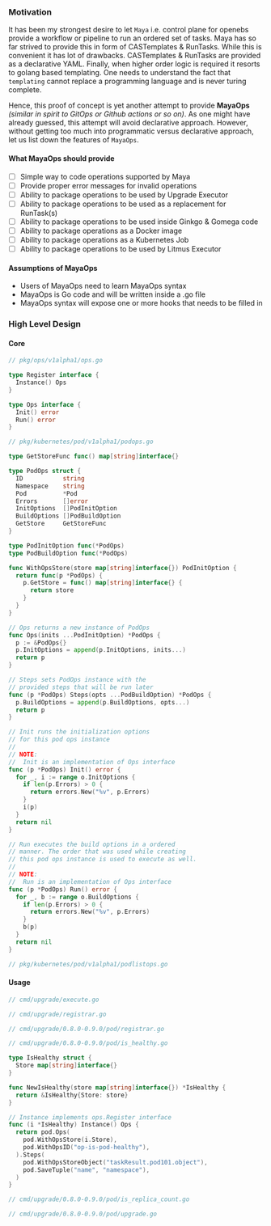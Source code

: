 ### Motivation
It has been my strongest desire to let `Maya` i.e. control plane for openebs provide a workflow or pipeline to run an ordered
set of tasks. Maya has so far strived to provide this in form of CASTemplates & RunTasks. While this is convenient it has 
lot of drawbacks. CASTemplates & RunTasks are provided as a declarative YAML. Finally, when higher order logic is required 
it resorts to golang based templating. One needs to understand the fact that `templating` cannot replace a programming 
language and is never turing complete.

Hence, this proof of concept is yet another attempt to provide **MayaOps** _(similar in spirit to GitOps or Github actions 
or so on)_. As one might have already guessed, this attempt will avoid declarative approach. However, without getting too 
much into programmatic versus declarative approach, let us list down the features of `MayaOps`.

#### What MayaOps should provide
- [ ] Simple way to code operations supported by Maya
- [ ] Provide proper error messages for invalid operations
- [ ] Ability to package operations to be used by Upgrade Executor
- [ ] Ability to package operations to be used as a replacement for RunTask(s)
- [ ] Ability to package operations to be used inside Ginkgo & Gomega code
- [ ] Ability to package operations as a Docker image
- [ ] Ability to package operations as a Kubernetes Job
- [ ] Ability to package operations to be used by Litmus Executor

#### Assumptions of MayaOps
- Users of MayaOps need to learn MayaOps syntax
- MayaOps is Go code and will be written inside a .go file
- MayaOps syntax will expose one or more hooks that needs to be filled in

### High Level Design

#### Core
```go
// pkg/ops/v1alpha1/ops.go

type Register interface {
  Instance() Ops
}

type Ops interface {
  Init() error
  Run() error
}
```

```go
// pkg/kubernetes/pod/v1alpha1/podops.go

type GetStoreFunc func() map[string]interface{}

type PodOps struct {
  ID           string
  Namespace    string
  Pod          *Pod
  Errors       []error
  InitOptions  []PodInitOption
  BuildOptions []PodBuildOption
  GetStore     GetStoreFunc
}

type PodInitOption func(*PodOps)
type PodBuildOption func(*PodOps)

func WithOpsStore(store map[string]interface{}) PodInitOption {
  return func(p *PodOps) {
    p.GetStore = func() map[string]interface{} {
      return store
    }
  }
}

// Ops returns a new instance of PodOps
func Ops(inits ...PodInitOption) *PodOps {
  p := &PodOps{}
  p.InitOptions = append(p.InitOptions, inits...)
  return p
}

// Steps sets PodOps instance with the
// provided steps that will be run later
func (p *PodOps) Steps(opts ...PodBuildOption) *PodOps {
  p.BuildOptions = append(p.BuildOptions, opts...)
  return p
}

// Init runs the initialization options
// for this pod ops instance
//
// NOTE:
//  Init is an implementation of Ops interface
func (p *PodOps) Init() error {
  for _, i := range o.InitOptions {
    if len(p.Errors) > 0 {
      return errors.New("%v", p.Errors)
    }
    i(p)
  }
  return nil
}

// Run executes the build options in a ordered
// manner. The order that was used while creating
// this pod ops instance is used to execute as well.
//
// NOTE:
//  Run is an implementation of Ops interface
func (p *PodOps) Run() error {
  for _, b := range o.BuildOptions {
    if len(p.Errors) > 0 {
      return errors.New("%v", p.Errors)
    }
    b(p)
  }
  return nil
}
```

```go
// pkg/kubernetes/pod/v1alpha1/podlistops.go
```

#### Usage
```go
// cmd/upgrade/execute.go
```

```go
// cmd/upgrade/registrar.go
```

```go
// cmd/upgrade/0.8.0-0.9.0/pod/registrar.go
```

```go
// cmd/upgrade/0.8.0-0.9.0/pod/is_healthy.go

type IsHealthy struct {
  Store map[string]interface{}
}

func NewIsHealthy(store map[string]interface{}) *IsHealthy {
  return &IsHealthy{Store: store}
}

// Instance implements ops.Register interface
func (i *IsHealthy) Instance() Ops {
  return pod.Ops(
    pod.WithOpsStore(i.Store),
    pod.WithOpsID("op-is-pod-healthy"),
  ).Steps(
    pod.WithOpsStoreObject("taskResult.pod101.object"),
    pod.SaveTuple("name", "namespace"),
  )
}
```

```go
// cmd/upgrade/0.8.0-0.9.0/pod/is_replica_count.go
```

```go
// cmd/upgrade/0.8.0-0.9.0/pod/upgrade.go
```
